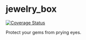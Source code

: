 jewelry_box
===========

[![Coverage Status](https://coveralls.io/repos/johnbellone/jewelry_box/badge.png)](https://coveralls.io/r/johnbellone/jewelry_box)

Protect your gems from prying eyes.
